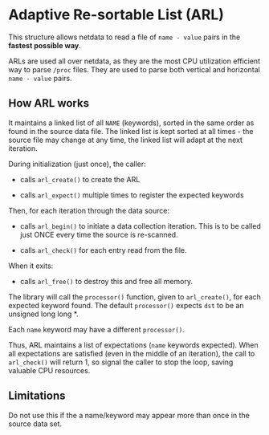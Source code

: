 
# Adaptive Re-sortable List (ARL)

This structure allows netdata to read a file of `name - value` pairs
in the **fastest possible way**.

ARLs are used all over netdata, as they are the most
CPU utilization efficient way to parse `/proc` files. They are used to
parse both vertical and horizontal `name - value` pairs.

## How ARL works

It maintains a linked list of all `NAME` (keywords), sorted in the
same order as found in the source data file. The linked list is kept
sorted at all times - the source file may change at any time, the
linked list will adapt at the next iteration.

During initialization (just once), the caller:

- calls `arl_create()` to create the ARL

- calls `arl_expect()` multiple times to register the expected keywords

Then, for each iteration through the data source:

- calls `arl_begin()` to initiate a data collection iteration.
   This is to be called just ONCE every time the source is re-scanned.

- calls `arl_check()` for each entry read from the file.

When it exits:

- calls `arl_free()` to destroy this and free all memory.

The library will call the `processor()` function, given to
`arl_create()`, for each expected keyword found.
The default `processor()` expects `dst` to be an unsigned long long *.

Each `name` keyword may have a different `processor()`.

Thus, ARL maintains a list of expectations (`name` keywords expected).
When all expectations are satisfied (even in the middle of an iteration),
the call to `arl_check()` will return 1, so signal the caller to stop the loop,
saving valuable CPU resources. 

## Limitations
Do not use this if the a name/keyword may appear more than once in the
source data set.
